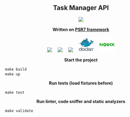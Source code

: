 <h2 align="center">Task Manager API</h2>
<p align="center">
    <img width="150px" src="https://user-images.githubusercontent.com/51407990/121008038-f5141080-c7ab-11eb-8c5c-3865e09c6bf1.jpg" />
</p>
<p align="center">
    <b>Written on <a href="https://github.com/Arslanoov/psr-framework">PSR7 framework</a></b> <br /><br />
    <img style="margin-right: 15px" width="70px" src="https://www.php.net/images/logos/new-php-logo.svg" />
    <img style="margin-right: 15px" width="50px" src="https://plugins.jetbrains.com/files/12754/85516/icon/META-INF_pluginIcon.svg" />
    <img style="margin-right: 15px" width="50px" src="https://avatars.githubusercontent.com/u/468401?s=280&v=4" />
    <img style="margin-right: 15px" width="50px" src="https://raw.githubusercontent.com/devicons/devicon/master/icons/docker/docker-original-wordmark.svg" />
    <img width="50px" src="https://raw.githubusercontent.com/devicons/devicon/master/icons/nginx/nginx-original.svg" />
</p>

<p align="center"><b>Start the project</b></p>

    make build
    make up

<p align="center"><b>Run tests (load fixtures before)</b></p>

    make test

<p align="center"><b>Run linter, code sniffer and static analyzers</b></p>

    make validate
